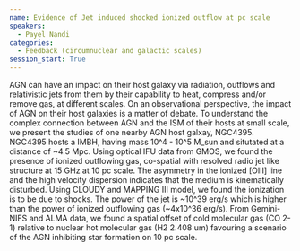 ```yaml
---
name: Evidence of Jet induced shocked ionized outflow at pc scale
speakers:
  - Payel Nandi
categories:
  - Feedback (circumnuclear and galactic scales)
session_start: True
---
```


AGN can have an impact on their host galaxy via radiation, outflows and relativistic jets from them by their capability to heat, compress and/or remove gas, at different scales. On an observational perspective, the impact of AGN on their host galaxies is a matter of debate. To understand the complex connection between AGN and the ISM of their hosts at small scale, we present the studies of one nearby AGN host galxay, NGC4395. NGC4395 hosts a IMBH, having mass 10^4 - 10^5 M_sun and situtated at a distance of ~4.5 Mpc. Using optical IFU data from GMOS, we found the presence of ionized outflowing gas, co-spatial with resolved radio jet like structure at 15 GHz at 10 pc scale. The asymmetry in the ionized [OIII] line and the high velocity dispersion indicates that the medium is kinematically disturbed. Using CLOUDY and MAPPING III model, we found the ionization is to be due to shocks. The power of the jet is ~10^39 erg/s which is higher than the power of ionized outflowing gas (~4x10^36 erg/s). From Gemini-NIFS and ALMA data, we found a spatial offset of cold molecular gas (CO 2-1) relative to nuclear hot molecular gas (H2 2.408 um) favouring a scenario of the AGN inhibiting star formation on 10 pc scale.